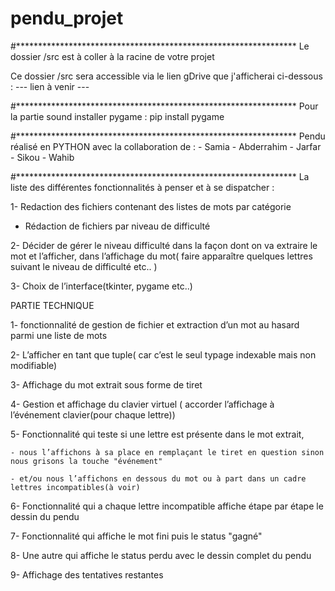# pendu_projet
#****************************************************************
Le dossier /src est à coller à la racine de votre projet 

Ce dossier /src sera accessible via le lien gDrive que j'afficherai ci-dessous :
---  lien à venir ---


#****************************************************************
Pour la partie sound installer pygame :
pip install pygame


#****************************************************************
Pendu réalisé en PYTHON avec la collaboration de :
	- Samia 
	- Abderrahim 
	- Jarfar
	- Sikou
	- Wahib

#****************************************************************
La liste des différentes fonctionnalités à penser et à se dispatcher :


1- Redaction des fichiers contenant des listes de mots par catégorie

   - Rédaction de fichiers par niveau de difficulté


2- Décider de gérer le niveau difficulté dans la façon dont on va extraire le mot et l’afficher, 
   dans l’affichage du mot( faire apparaître quelques lettres suivant le niveau de difficulté etc.. )


3- Choix de l’interface(tkinter, pygame etc..)


PARTIE TECHNIQUE

1- fonctionnalité de gestion de fichier et extraction d’un mot au hasard parmi une liste de mots

2- L’afficher en tant que tuple( car c’est le seul typage indexable mais  non modifiable)

3- Affichage du mot extrait sous forme de tiret

4- Gestion et affichage du clavier virtuel ( accorder l’affichage à l’événement clavier(pour chaque lettre))

5- Fonctionnalité qui teste si une lettre est présente dans le mot extrait, 
	
	- nous l’affichons à sa place en remplaçant le tiret en question sinon nous grisons la touche "événement" 

	- et/ou nous l’affichons en dessous du mot ou à part dans un cadre lettres incompatibles(à voir)

6- Fonctionnalité qui a chaque lettre incompatible affiche étape par étape le dessin du pendu

7- Fonctionnalité qui affiche le mot fini puis le status "gagné"

8- Une autre qui affiche le status perdu avec le dessin complet du pendu

9- Affichage des tentatives restantes

